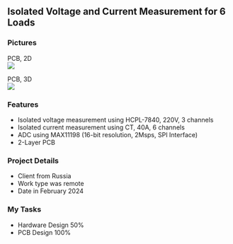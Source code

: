 ## Isolated Voltage and Current Measurement for 6 Loads

### Pictures
PCB, 2D  
![](https://s32.picofile.com/file/8477565234/v4_10_PCB_2D.png)

PCB, 3D  
![](https://s32.picofile.com/file/8477565242/v4_10_PCB_3D.png)

### Features
- Isolated voltage measurement using HCPL-7840, 220V, 3 channels
- Isolated current measurement using CT, 40A, 6 channels
- ADC using MAX11198 (16-bit resolution, 2Msps, SPI Interface)
- 2-Layer PCB

### Project Details
- Client from Russia
- Work type was remote
- Date in February 2024

### My Tasks
- Hardware Design 50%
- PCB Design 100%


